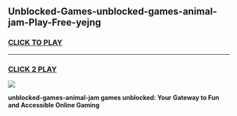 
## Unblocked-Games-unblocked-games-animal-jam-Play-Free-yejng
<h3>
<a href="https://premium76.site?title=unblocked-games-animal-jam&ref=18A1">CLICK TO PLAY</a></h3>
<hr>

<h3>
<a href="https://premium76.site?title=unblocked-games-animal-jam&ref=18A1">CLICK 2 PLAY</a>
  
</h3>

<a href="https://premium76.site?title=unblocked-games-animal-jam&ref=18A1"><img src="https://clearcache.store/games.png"></a>


**unblocked-games-animal-jam games unblocked: Your Gateway to Fun and Accessible Online Gaming**
